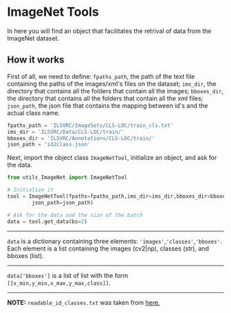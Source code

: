 # ImageNet Tools

In here you will find an object that facilitates the retrival of data from the ImageNet dataset.

## How it works

First of all, we need to define: `fpaths_path`, the path of the text file containing the paths of the images/xml's files on the dataset; `ims_dir`, the directory that contains all the folders that contain all the images; `bboxes_dir`, the directory that contains all the folders that contain all the xml files; `json_path`, the json file that contains the mapping between id's and the actual class name.

```python
fpaths_path = 'ILSVRC/ImageSets/CLS-LOC/train_cls.txt'
ims_dir = 'ILSVRC/Data/CLS-LOC/train/'
bboxes_dir = 'ILSVRC/Annotations/CLS-LOC/train/'
json_path = 'id2class.json'
```

Next, import the object class `ImageNetTool`, initialize an object, and ask for the data.

```python
from utils_ImageNet import ImageNetTool

# Initialize it
tool = ImageNetTool(fpaths=fpaths_path,ims_dir=ims_dir,bboxes_dir=bboxes_dir,
		json_path=json_path)

# Ask for the data and the size of the batch
data = tool.get_data(bs=2)
```

----

`data` is a dictionary containing three elements: `'images'`,`'classes'`,`'bboxes'`. Each element is a list containing the images (cv2|np), classes (str), and bboxes (list).

----

`data['bboxes']` is a list of list with the form `[[x_min,y_min,x_max,y_max,class]]`.

----

**NOTE:** `readable_id_classes.txt` was taken from [here.](https://gist.github.com/aaronpolhamus/964a4411c0906315deb9f4a3723aac57)
